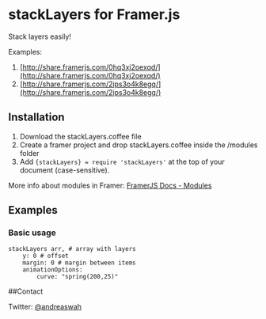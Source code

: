 # stackLayers for Framer.js

Stack layers easily!

Examples:
1. [http://share.framerjs.com/0hq3xj2oexqd/](http://share.framerjs.com/0hq3xj2oexqd/)
2. [http://share.framerjs.com/2ips3o4k8egq/](http://share.framerjs.com/2ips3o4k8egq/)

## Installation

1. Download the stackLayers.coffee file
2. Create a framer project and drop stackLayers.coffee inside the /modules folder
3. Add `{stackLayers} = require 'stackLayers'` at the top of your document (case-sensitive).


More info about modules in Framer: [FramerJS Docs - Modules](http://framerjs.com/docs/#modules)


## Examples

### Basic usage

	stackLayers arr, # array with layers
		y: 0 # offset
		margin: 0 # margin between items
		animationOptions: 
			curve: "spring(200,25)"


##Contact

Twitter: [@andreaswah](http://twitter.com/andreaswah)
